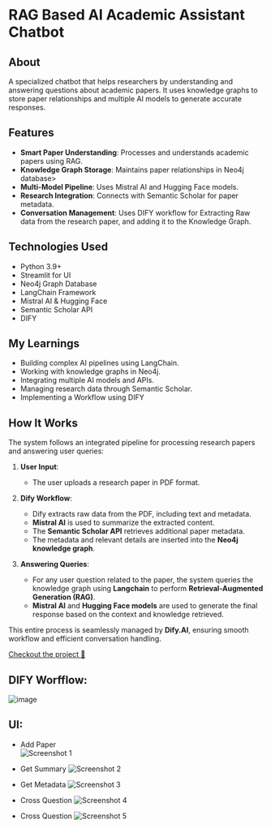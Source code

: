 # RAG Based AI Academic Assistant Chatbot

## About
A specialized chatbot that helps researchers by understanding and answering questions about academic papers. It uses knowledge graphs to store paper relationships and multiple AI models to generate accurate responses.

## Features
- **Smart Paper Understanding**: Processes and understands academic papers using RAG.
- **Knowledge Graph Storage**: Maintains paper relationships in Neo4j database>
- **Multi-Model Pipeline**: Uses Mistral AI and Hugging Face models.
- **Research Integration**: Connects with Semantic Scholar for paper metadata.
- **Conversation Management**: Uses DIFY workflow for Extracting Raw data from the research paper, and adding it to the Knowledge Graph.

## Technologies Used
- Python 3.9+
- Streamlit for UI
- Neo4j Graph Database
- LangChain Framework
- Mistral AI & Hugging Face
- Semantic Scholar API
- DIFY

## My Learnings
- Building complex AI pipelines using LangChain.
- Working with knowledge graphs in Neo4j.
- Integrating multiple AI models and APIs.
- Managing research data through Semantic Scholar.
- Implementing a Workflow using DIFY

## How It Works

The system follows an integrated pipeline for processing research papers and answering user queries:

1. **User Input**: 
   - The user uploads a research paper in PDF format.
   
2. **Dify Workflow**: 
   - Dify extracts raw data from the PDF, including text and metadata.
   - **Mistral AI** is used to summarize the extracted content.
   - The **Semantic Scholar API** retrieves additional paper metadata.
   - The metadata and relevant details are inserted into the **Neo4j knowledge graph**.
   
3. **Answering Queries**:
   - For any user question related to the paper, the system queries the knowledge graph using **Langchain** to perform **Retrieval-Augmented Generation (RAG)**.
   - **Mistral AI** and **Hugging Face models** are used to generate the final response based on the context and knowledge retrieved.

This entire process is seamlessly managed by **Dify.AI**, ensuring smooth workflow and efficient conversation handling.

[Checkout the project :rocket:](https://sankalp0412-rag-research-agent-main-rkebki.streamlit.app/)

## DIFY Worfflow:

![image](https://github.com/user-attachments/assets/d631a070-9f03-45c0-b329-aa4b33f1a2f6)


## UI:

- Add Paper  
  ![Screenshot 1](https://github.com/user-attachments/assets/fcaee54b-4bed-4f5a-83ab-015d66908430)

- Get Summary
  ![Screenshot 2](https://github.com/user-attachments/assets/c230ade4-5780-40ca-8a11-48c11178cd8b)

- Get Metadata 
  ![Screenshot 3](https://github.com/user-attachments/assets/8a17f20d-2e76-4f88-a19b-1fa3c2c95073)

- Cross Question 
  ![Screenshot 4](https://github.com/user-attachments/assets/17f723b6-b18a-4e37-8877-d04f94709a90)

- Cross Question 
![Screenshot 5](https://github.com/user-attachments/assets/7636c30f-849c-4c61-9945-df381e66d7d1)




